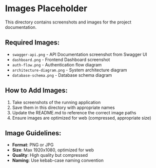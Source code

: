# Images Placeholder

This directory contains screenshots and images for the project documentation.

## Required Images:

- `swagger-api.png` - API Documentation screenshot from Swagger UI
- `dashboard.png` - Frontend Dashboard screenshot
- `auth-flow.png` - Authentication flow diagram
- `architecture-diagram.png` - System architecture diagram
- `database-schema.png` - Database schema diagram

## How to Add Images:

1. Take screenshots of the running application
2. Save them in this directory with appropriate names
3. Update the README.md to reference the correct image paths
4. Ensure images are optimized for web (compressed, appropriate size)

## Image Guidelines:

- **Format**: PNG or JPG
- **Size**: Max 1920x1080, optimized for web
- **Quality**: High quality but compressed
- **Naming**: Use kebab-case naming convention
